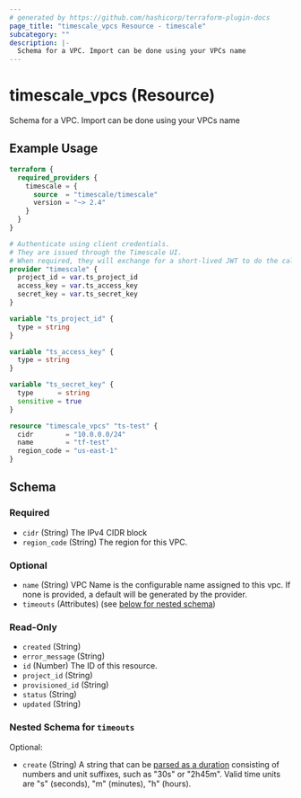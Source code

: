 ```yaml
---
# generated by https://github.com/hashicorp/terraform-plugin-docs
page_title: "timescale_vpcs Resource - timescale"
subcategory: ""
description: |-
  Schema for a VPC. Import can be done using your VPCs name
---
```


# timescale_vpcs (Resource)

Schema for a VPC. Import can be done using your VPCs name

## Example Usage

```terraform
terraform {
  required_providers {
    timescale = {
      source  = "timescale/timescale"
      version = "~> 2.4"
    }
  }
}

# Authenticate using client credentials.
# They are issued through the Timescale UI.
# When required, they will exchange for a short-lived JWT to do the calls.
provider "timescale" {
  project_id = var.ts_project_id
  access_key = var.ts_access_key
  secret_key = var.ts_secret_key
}

variable "ts_project_id" {
  type = string
}

variable "ts_access_key" {
  type = string
}

variable "ts_secret_key" {
  type      = string
  sensitive = true
}

resource "timescale_vpcs" "ts-test" {
  cidr        = "10.0.0.0/24"
  name        = "tf-test"
  region_code = "us-east-1"
}
```

<!-- schema generated by tfplugindocs -->
## Schema

### Required

- `cidr` (String) The IPv4 CIDR block
- `region_code` (String) The region for this VPC.

### Optional

- `name` (String) VPC Name is the configurable name assigned to this vpc. If none is provided, a default will be generated by the provider.
- `timeouts` (Attributes) (see [below for nested schema](#nestedatt--timeouts))

### Read-Only

- `created` (String)
- `error_message` (String)
- `id` (Number) The ID of this resource.
- `project_id` (String)
- `provisioned_id` (String)
- `status` (String)
- `updated` (String)

<a id="nestedatt--timeouts"></a>
### Nested Schema for `timeouts`

Optional:

- `create` (String) A string that can be [parsed as a duration](https://pkg.go.dev/time#ParseDuration) consisting of numbers and unit suffixes, such as "30s" or "2h45m". Valid time units are "s" (seconds), "m" (minutes), "h" (hours).
